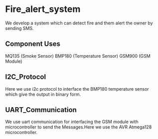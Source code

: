 # Fire_alert_system

We develop a system which can detect fire and them alert the owner by sending SMS.

## Component Uses
MQ135 (Smoke Sensor)
BMP180 (Temperature Sensor)
GSM900 (GSM Module)

## I2C_Protocol

Here we use i2c protocol to interface the BMP180 temperature sensor which give the output in binary form.

## UART_Communication

We use uart communication for interfacing the GSM module with microcontroller to send the Messages.Here we use the AVR Atmega128 microcontroller.
